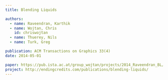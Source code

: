 ```yaml
---
title: Blending Liquids

authors:
  - name: Raveendran, Karthik
  - name: Wojtan, Chris
    id: chriswojtan
  - name: Thuerey, Nils
  - name: Turk, Greg

publication: ACM Transactions on Graphics 33(4)
date: 2014-05-01

paper: https://pub.ista.ac.at/group_wojtan/projects/2014_Raveendran_BL/BlendingLiquids-Preprint.pdf
project: http://endingcredits.com/publications/blending-liquids/
---
```

